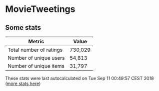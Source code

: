 # MovieTweetings
## Some stats

Metric | Value
--- | ---
Total number of ratings                 | 730,029
Number of unique users                  | 54,813
Number of unique items                  | 31,797
These stats were last autocalculated on Tue Sep 11 00:49:57 CEST 2018  ([more stats here](./stats.md))

